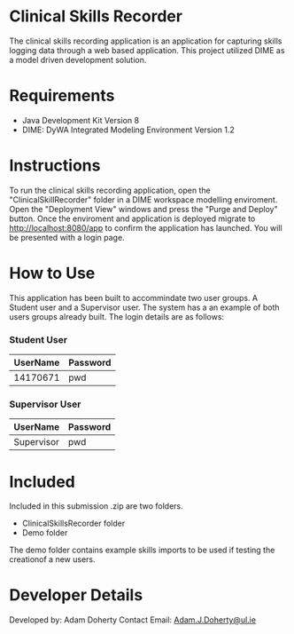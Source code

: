 # Clinical Skills Recorder

The clinical skills recording application is an application for capturing skills logging data through a web based application. This project utilized  DIME as a model driven development solution.

# Requirements

- Java Development Kit Version 8
- DIME: DyWA Integrated Modeling Environment Version 1.2

# Instructions
To run the clinical skills recording application, open the "ClinicalSkillRecorder" folder in a DIME workspace modelling enviroment.
Open the "Deployment View" windows and press the "Purge and Deploy" button.
Once the enviroment and application is deployed migrate to [http://localhost:8080/app](http://localhost:8080/app) to confirm the application has launched.
You will be presented with a login page.

# How to Use
This application has been built to accommindate two user groups. A Student user and a Supervisor user.
The system has a an example of both users groups already built.
The login details are as follows:

### Student User
| UserName | Password |
| ------ | ------ |
|14170671| pwd|
### Supervisor User
| UserName | Password |
| ------ | ------ |
|Supervisor| pwd|
# Included
Included in this submission .zip are two folders.

 - ClinicalSkillsRecorder folder
 - Demo folder

The demo folder contains example skills imports to be used if testing the creationof a new users.

# Developer Details

Developed by: Adam Doherty
Contact Email: Adam.J.Doherty@ul.ie
